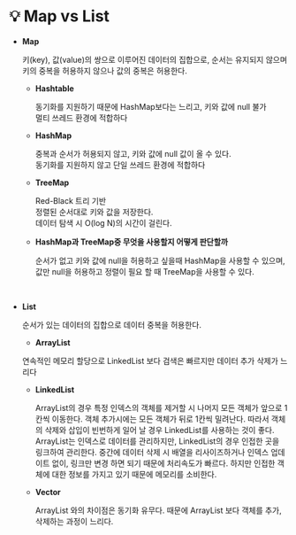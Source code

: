 # 💡 **Map vs List**


- **Map**

    키(key), 값(value)의 쌍으로 이루어진 데이터의 집합으로, 순서는 유지되지 않으며 키의 중복을 허용하지 않으나 값의 중복은 허용한다.

  - **Hashtable**

    동기화를 지원하기 때문에 HashMap보다는 느리고, 키와 값에 null 불가 <br>
    멀티 쓰레드 환경에 적합하다

  - **HashMap**

    중복과 순서가 허용되지 않고, 키와 값에 null 값이 올 수 있다. <br>
    동기화를 지원하지 않고 단일 쓰레드 환경에 적합하다

  - **TreeMap**

    Red-Black 트리 기반  <br>
    정렬된 순서대로 키와 값을 저장한다. <br>
    데이터 탐색 시 O(log N)의 시간이 걸린다. 

  -  **HashMap과 TreeMap중 무엇을 사용할지 어떻게 판단할까**

      순서가 없고 키와 값에 null을 허용하고 싶을때 HashMap을 사용할 수 있으며, 값만 null을 허용하고 정렬이 필요    할 때 TreeMap을 사용할 수 있다.

<br>

- **List**

  순서가 있는 데이터의 집합으로 데이터 중복을 허용한다.

  - **ArrayList**

  연속적인 메모리 할당으로 LinkedList 보다 검색은 빠르지만 데이터 추가 삭제가 느리다
  
  - **LinkedList**

    ArrayList의 경우 특정 인덱스의 객체를 제거할 시 나머지 모든 객체가 앞으로 1칸씩 이동한다. 객체 추가시에는 모든 객체가 뒤로 1칸씩 밀려난다. 따라서 객체의 삭제와 삽입이   빈번하게 일어 날 경우 LinkedList를 사용하는 것이 좋다.
    ArrayList는 인덱스로 데이터를 관리하지만, LinkedList의 경우 인접한 곳을 링크하여 관리한다. 중간에 데이터 삭제 시 배열을 리사이즈하거나 인덱스 업데이트 없이, 링크만 변경  하면 되기 때문에 처리속도가 빠르다. 하지만 인접한 객체에 대한 정보를 가지고 있기 때문에 메모리를 소비한다.


  - **Vector**

    ArrayList 와의 차이점은 동기화 유무다. 때문에 ArrayList 보다 객체를 추가, 삭제하는 과정이 느리다.


